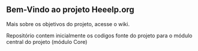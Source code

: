 ## Bem-Vindo ao projeto Heeelp.org

Mais sobre os objetivos do projeto, acesse o wiki.

Repositório contem inicialmente os codigos fonte do projeto para o módulo central do projeto (módulo Core)
